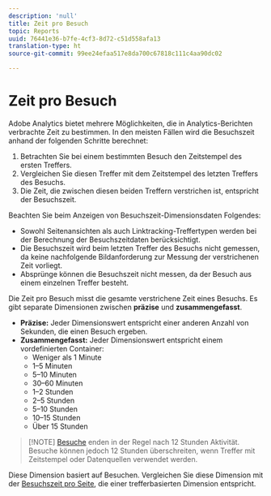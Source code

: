 ```yaml
---
description: 'null'
title: Zeit pro Besuch
topic: Reports
uuid: 76441e36-b7fe-4cf3-8d72-c51d558afa13
translation-type: ht
source-git-commit: 99ee24efaa517e8da700c67818c111c4aa90dc02

---
```



# Zeit pro Besuch

Adobe Analytics bietet mehrere Möglichkeiten, die in Analytics-Berichten verbrachte Zeit zu bestimmen. In den meisten Fällen wird die Besuchszeit anhand der folgenden Schritte berechnet:

1. Betrachten Sie bei einem bestimmten Besuch den Zeitstempel des ersten Treffers.
2. Vergleichen Sie diesen Treffer mit dem Zeitstempel des letzten Treffers des Besuchs.
3. Die Zeit, die zwischen diesen beiden Treffern verstrichen ist, entspricht der Besuchszeit.

Beachten Sie beim Anzeigen von Besuchszeit-Dimensionsdaten Folgendes:

* Sowohl Seitenansichten als auch Linktracking-Treffertypen werden bei der Berechnung der Besuchszeitdaten berücksichtigt.
* Die Besuchszeit wird beim letzten Treffer des Besuchs nicht gemessen, da keine nachfolgende Bildanforderung zur Messung der verstrichenen Zeit vorliegt.
* Absprünge können die Besuchszeit nicht messen, da der Besuch aus einem einzelnen Treffer besteht.

Die Zeit pro Besuch misst die gesamte verstrichene Zeit eines Besuchs. Es gibt separate Dimensionen zwischen **präzise** und **zusammengefasst**.

* **Präzise:** Jeder Dimensionswert entspricht einer anderen Anzahl von Sekunden, die einen Besuch ergeben.
* **Zusammengefasst:** Jeder Dimensionswert entspricht einem vordefinierten Container:
   * Weniger als 1 Minute
   * 1–5 Minuten
   * 5–10 Minuten
   * 30–60 Minuten
   * 1–2 Stunden
   * 2–5 Stunden
   * 5–10 Stunden
   * 10–15 Stunden
   * Über 15 Stunden

> [!NOTE] [Besuche](../c-metrics/metrics-visit.md) enden in der Regel nach 12 Stunden Aktivität. Besuche können jedoch 12 Stunden überschreiten, wenn Treffer mit Zeitstempel oder Datenquellen verwendet werden.

Diese Dimension basiert auf Besuchen. Vergleichen Sie diese Dimension mit der [Besuchszeit pro Seite](reports-time-spent-on-page.md), die einer trefferbasierten Dimension entspricht.
